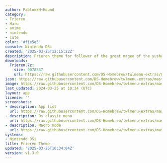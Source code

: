 ```yaml
---
author: PablomxH~Hound
category:
- Frieren
- Haru
- anime
- nintendo
- cute
color: '#f1e5e5'
console: Nintendo DSi
created: '2025-03-25T12:15:22Z'
description: Frieren theme for follower of the great mageo of the yusha party
downloads:
  Frieren.7z:
    size: 9078337
    url: https://raw.githubusercontent.com/DS-Homebrew/twlmenu-extras/master/_nds/TWiLightMenu/dsimenu/themes/Frieren.7z
icon: https://raw.githubusercontent.com/DS-Homebrew/twlmenu-extras/master/_nds/TWiLightMenu/dsimenu/themes/meta/Frieren/icon.png
image: https://raw.githubusercontent.com/DS-Homebrew/twlmenu-extras/master/_nds/TWiLightMenu/dsimenu/themes/meta/Frieren/icon.png
last_updated: 2024-03-25 at 10:34 (UTC)
layout: app
license: ''
screenshots:
- description: App list
  url: https://raw.githubusercontent.com/DS-Homebrew/twlmenu-extras/master/_nds/TWiLightMenu/dsimenu/themes/meta/Cinnamoroll/screenshots/app-list.png
- description: Ds classic menu
  url: https://raw.githubusercontent.com/DS-Homebrew/twlmenu-extras/master/_nds/TWiLightMenu/dsimenu/themes/meta/Cinnamoroll/screenshots/ds-classic-menu.png
- description: Macro mode
  url: https://raw.githubusercontent.com/DS-Homebrew/twlmenu-extras/master/_nds/TWiLightMenu/dsimenu/themes/meta/Cinnamoroll/screenshots/macro-mode.png
systems:
- Nintendo DSi
title: Frieren Theme
updated: '2025-03-25T10:34:04Z'
version: v1.3.0
---
```

